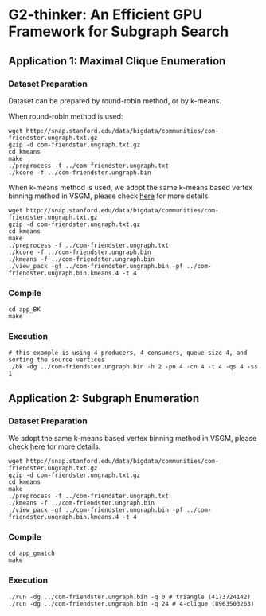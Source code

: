 # G2-thinker: An Efficient GPU Framework for Subgraph Search

## Application 1: Maximal Clique Enumeration

### Dataset Preparation

Dataset can be prepared by round-robin method, or by k-means. 

When round-robin method is used:
```
wget http://snap.stanford.edu/data/bigdata/communities/com-friendster.ungraph.txt.gz
gzip -d com-friendster.ungraph.txt.gz
cd kmeans
make
./preprocess -f ../com-friendster.ungraph.txt
./kcore -f ../com-friendster.ungraph.bin
```

When k-means method is used, we adopt the same k-means based vertex binning method in VSGM, please check [here](https://github.com/kygx-legend/vsgm) for more details.
```
wget http://snap.stanford.edu/data/bigdata/communities/com-friendster.ungraph.txt.gz
gzip -d com-friendster.ungraph.txt.gz
cd kmeans
make
./preprocess -f ../com-friendster.ungraph.txt
./kcore -f ../com-friendster.ungraph.bin
./kmeans -f ../com-friendster.ungraph.bin
./view_pack -gf ../com-friendster.ungraph.bin -pf ../com-friendster.ungraph.bin.kmeans.4 -t 4
```

### Compile
```
cd app_BK
make
```

### Execution
```
# this example is using 4 producers, 4 consumers, queue size 4, and sorting the source vertices
./bk -dg ../com-friendster.ungraph.bin -h 2 -pn 4 -cn 4 -t 4 -qs 4 -ss 1
```

## Application 2: Subgraph Enumeration

### Dataset Preparation
We adopt the same k-means based vertex binning method in VSGM, please check [here](https://github.com/kygx-legend/vsgm) for more details.
```
wget http://snap.stanford.edu/data/bigdata/communities/com-friendster.ungraph.txt.gz
gzip -d com-friendster.ungraph.txt.gz
cd kmeans
make
./preprocess -f ../com-friendster.ungraph.txt
./kmeans -f ../com-friendster.ungraph.bin
./view_pack -gf ../com-friendster.ungraph.bin -pf ../com-friendster.ungraph.bin.kmeans.4 -t 4
```

### Compile
```
cd app_gmatch
make
```

### Execution
```
./run -dg ../com-friendster.ungraph.bin -q 0 # triangle (4173724142)
./run -dg ../com-friendster.ungraph.bin -q 24 # 4-clique (8963503263)
```
